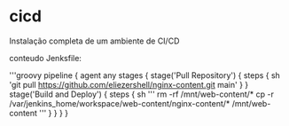 # cicd
Instalação completa de um ambiente de CI/CD

conteudo Jenksfile:

'''groovy
pipeline {
    agent any
    stages {
        stage('Pull Repository') {
            steps {
                sh 'git pull https://github.com/eliezershell/nginx-content.git main'
            }
        }
        stage('Build and Deploy') {
            steps {
                sh '''
                rm -rf /mnt/web-content/*
                cp -r /var/jenkins_home/workspace/web-content/nginx-content/* /mnt/web-content
                '''
            }
        }
    }
}

